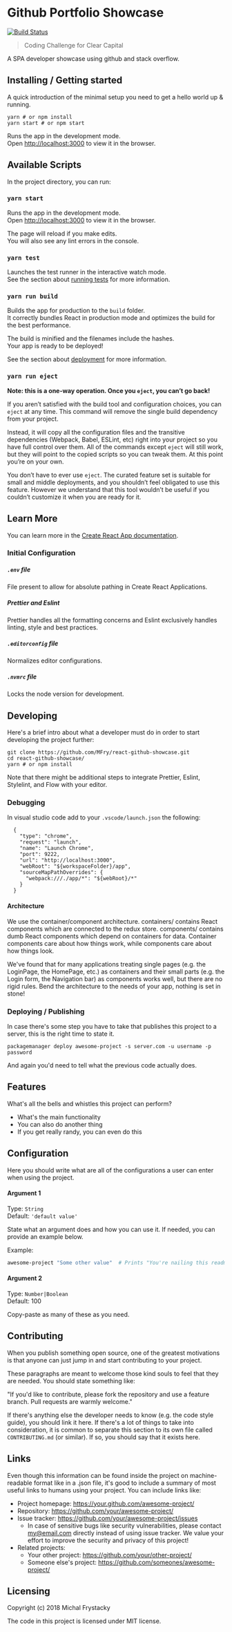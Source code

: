 # Github Portfolio Showcase

[![Build Status](https://travis-ci.org/MFry/react-github-showcase.svg?branch=master)](https://travis-ci.org/MFry/react-github-showcase)

> Coding Challenge for Clear Capital

A SPA developer showcase using github and stack overflow.

## Installing / Getting started

A quick introduction of the minimal setup you need to get a hello world up &
running.

```shell
yarn # or npm install
yarn start # or npm start
```

Runs the app in the development mode.<br>
Open [http://localhost:3000](http://localhost:3000) to view it in the browser.

## Available Scripts

In the project directory, you can run:

### `yarn start`

Runs the app in the development mode.<br>
Open [http://localhost:3000](http://localhost:3000) to view it in the browser.

The page will reload if you make edits.<br>
You will also see any lint errors in the console.

### `yarn test`

Launches the test runner in the interactive watch mode.<br>
See the section about [running tests](https://facebook.github.io/create-react-app/docs/running-tests) for more information.

### `yarn run build`

Builds the app for production to the `build` folder.<br>
It correctly bundles React in production mode and optimizes the build for the best performance.

The build is minified and the filenames include the hashes.<br>
Your app is ready to be deployed!

See the section about [deployment](https://facebook.github.io/create-react-app/docs/deployment) for more information.

### `yarn run eject`

**Note: this is a one-way operation. Once you `eject`, you can’t go back!**

If you aren’t satisfied with the build tool and configuration choices, you can `eject` at any time. This command will remove the single build dependency from your project.

Instead, it will copy all the configuration files and the transitive dependencies (Webpack, Babel, ESLint, etc) right into your project so you have full control over them. All of the commands except `eject` will still work, but they will point to the copied scripts so you can tweak them. At this point you’re on your own.

You don’t have to ever use `eject`. The curated feature set is suitable for small and middle deployments, and you shouldn’t feel obligated to use this feature. However we understand that this tool wouldn’t be useful if you couldn’t customize it when you are ready for it.

## Learn More

You can learn more in the [Create React App documentation](https://facebook.github.io/create-react-app/docs/getting-started).

### Initial Configuration

##### `.env` file

File present to allow for absolute pathing in Create React Applications.

##### Prettier and Eslint

Prettier handles all the formatting concerns and Eslint exclusively handles linting, style and best practices.

##### `.editorconfig` file

Normalizes editor configurations.

##### `.nvmrc` file

Locks the node version for development.

## Developing

Here's a brief intro about what a developer must do in order to start developing
the project further:

```shell
git clone https://github.com/MFry/react-github-showcase.git
cd react-github-showcase/
yarn # or npm install
```

Note that there might be additional steps to integrate Prettier, Eslint, Stylelint, and Flow with your editor.

### Debugging

In visual studio code add to your `.vscode/launch.json`
the following:

```
  {
    "type": "chrome",
    "request": "launch",
    "name": "Launch Chrome",
    "port": 9222,
    "url": "http://localhost:3000",
    "webRoot": "${workspaceFolder}/app",
    "sourceMapPathOverrides": {
      "webpack:///./app/*": "${webRoot}/*"
    }
  }
```

#### Architecture

We use the container/component architecture. containers/ contains React components which are connected to the redux store. components/ contains dumb React components which depend on containers for data. Container components care about how things work, while components care about how things look.

We've found that for many applications treating single pages (e.g. the LoginPage, the HomePage, etc.) as containers and their small parts (e.g. the Login form, the Navigation bar) as components works well, but there are no rigid rules. Bend the architecture to the needs of your app, nothing is set in stone!

### Deploying / Publishing

In case there's some step you have to take that publishes this project to a
server, this is the right time to state it.

```shell
packagemanager deploy awesome-project -s server.com -u username -p password
```

And again you'd need to tell what the previous code actually does.

## Features

What's all the bells and whistles this project can perform?

- What's the main functionality
- You can also do another thing
- If you get really randy, you can even do this

## Configuration

Here you should write what are all of the configurations a user can enter when
using the project.

#### Argument 1

Type: `String`  
Default: `'default value'`

State what an argument does and how you can use it. If needed, you can provide
an example below.

Example:

```bash
awesome-project "Some other value"  # Prints "You're nailing this readme!"
```

#### Argument 2

Type: `Number|Boolean`  
Default: 100

Copy-paste as many of these as you need.

## Contributing

When you publish something open source, one of the greatest motivations is that
anyone can just jump in and start contributing to your project.

These paragraphs are meant to welcome those kind souls to feel that they are
needed. You should state something like:

"If you'd like to contribute, please fork the repository and use a feature
branch. Pull requests are warmly welcome."

If there's anything else the developer needs to know (e.g. the code style
guide), you should link it here. If there's a lot of things to take into
consideration, it is common to separate this section to its own file called
`CONTRIBUTING.md` (or similar). If so, you should say that it exists here.

## Links

Even though this information can be found inside the project on machine-readable
format like in a .json file, it's good to include a summary of most useful
links to humans using your project. You can include links like:

- Project homepage: https://your.github.com/awesome-project/
- Repository: https://github.com/your/awesome-project/
- Issue tracker: https://github.com/your/awesome-project/issues
  - In case of sensitive bugs like security vulnerabilities, please contact
    my@email.com directly instead of using issue tracker. We value your effort
    to improve the security and privacy of this project!
- Related projects:
  - Your other project: https://github.com/your/other-project/
  - Someone else's project: https://github.com/someones/awesome-project/

## Licensing

Copyright (c) 2018 Michal Frystacky

The code in this project is licensed under MIT license.
